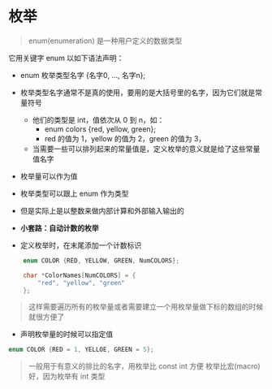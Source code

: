 # 枚举
> enum(enumeration) 是一种用户定义的数据类型

它用关键字 enum 以如下语法声明：
- enum 枚举类型名字 {名字0, ..., 名字n};
- 枚举类型名字通常不是真的使用，要用的是大括号里的名字，因为它们就是常量符号
  - 他们的类型是 int，值依次从 0 到 n，如：
    - enum colors {red, yellow, green};
    - red 的值为 1，yellow 的值为 2，green 的值为 3，
  - 当需要一些可以排列起来的常量值是，定义枚举的意义就是给了这些常量值名字
- 枚举量可以作为值
- 枚举类型可以跟上 enum 作为类型
- 但是实际上是以整数来做内部计算和外部输入输出的

- **小套路：自动计数的枚举**
- 定义枚举时，在末尾添加一个计数标识
```c
    enum COLOR {RED, YELLOW, GREEN, NumCOLORS};

    char *ColorNames[NumCOLORS] = {
        "red", "yellow", "green"
    };
```
> 这样需要遍历所有的枚举量或者需要建立一个用枚举量做下标的数组的时候就很方便了

- 声明枚举量的时候可以指定值
```c
enum COLOR {RED = 1, YELLOE, GREEN = 5};
```

> 一般用于有意义的排比的名字，用枚举比 const int 方便
> 枚举比宏(macro) 好，因为枚举有 int 类型
